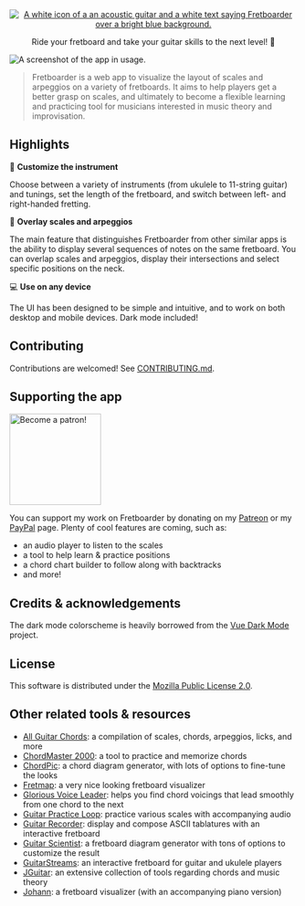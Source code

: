 <p>&nbsp;</p>
<p align="center">
	<a href="https://fretboarder.app">
		<img src="./docs/banner.png" alt="A white icon of a an acoustic guitar and a white text saying Fretboarder over a bright blue background.">
	</a>
</p>

<p align="center">Ride your fretboard and take your guitar skills to the next level! 🤘</p>

<img src="https://raw.githubusercontent.com/cheap-glitch/fretboarder/main/docs/screenshot.png" alt="A screenshot of the app in usage.">

> Fretboarder is a web app to visualize  the layout of scales and arpeggios on a
> variety of fretboards. It  aims to help players get a  better grasp on scales,
> and ultimately to become a flexible learning and practicing tool for musicians
> interested in music theory and improvisation.


## Highlights

🎸 **Customize the instrument**

Choose between a  variety of instruments (from ukulele to  11-string guitar) and
tunings,  set  the  length  of  the fretboard,  and  switch  between  left-  and
right-handed fretting.

🍰 **Overlay scales and arpeggios**

The main feature  that distinguishes Fretboarder from other similar  apps is the
ability to  display several sequences  of notes on  the same fretboard.  You can
overlap scales  and arpeggios, display  their intersections and  select specific
positions on the neck.

💻 **Use on any device**

The UI has been designed to be simple and intuitive, and to work on both desktop
and mobile devices. Dark mode included!


## Contributing

Contributions are welcomed! See [CONTRIBUTING.md](CONTRIBUTING.md).


## Supporting the app

<p><a href="https://www.patreon.com/cheap_glitch"><img src="https://c5.patreon.com/external/logo/become_a_patron_button@2x.png" width="160" alt="Become a patron!"></a></p>

You can support my work on Fretboarder by donating on my [Patreon](https://www.patreon.com/cheap_glitch)
or my [PayPal](https://paypal.me/CheapGlitch) page. Plenty of cool features are coming, such as:
  * an audio player to listen to the scales
  * a tool to help learn & practice positions
  * a chord chart builder to follow along with backtracks
  * and more!


## Credits & acknowledgements

The dark mode colorscheme is heavily borrowed from the [Vue Dark Mode](https://www.growthbunker.dev/vuedarkmode) project.


## License

This software is distributed under the [Mozilla Public License 2.0](https://www.mozilla.org/en-US/MPL/2.0).


## Other related tools & resources

  * [All Guitar Chords](http://www.all-guitar-chords.com): a compilation of scales, chords, arpeggios, licks, and more
  * [ChordMaster 2000](http://chordmaster.tardate.com): a tool to practice and memorize chords
  * [ChordPic](https://chordpic.com): a chord diagram generator, with lots of options to fine-tune the looks
  * [Fretmap](https://fretmap.app): a very nice looking fretboard visualizer
  * [Glorious Voice Leader](https://www.gloriousvoiceleader.com): helps you find chord voicings that lead smoothly from one chord to the next
  * [Guitar Practice Loop](https://www.guitarpracticeloops.com): practice various scales with accompanying audio
  * [Guitar Recorder](https://1j01.github.io/guitar): display and compose ASCII tablatures with an interactive fretboard
  * [Guitar Scientist](https://www.guitarscientist.com/generator): a fretboard diagram generator with tons of options to customize the result
  * [GuitarStreams](https://guitarstreams.com/tool/fretboard): an interactive fretboard for guitar and ukulele players
  * [JGuitar](https://jguitar.com): an extensive collection of tools regarding chords and music theory
  * [Johann](https://scribbletune.github.io/johann/#/guitar): a fretboard visualizer (with an accompanying piano version)
